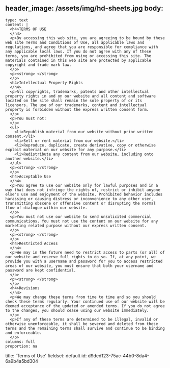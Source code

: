 header_image: /assets/img/hd-sheets.jpg
body:
  -
    type: text
    content: |
      <h4>TERMS OF USE
      </h4>
      <p>By accessing this web site, you are agreeing to be bound by these web site Terms and Conditions of Use, all applicable laws and regulations, and agree that you are responsible for compliance with any applicable local laws. If you do not agree with any of these terms, you are prohibited from using or accessing this site. The materials contained in this web site are protected by applicable copyright and trade mark law.
      </p>
      <p><strong> </strong>
      </p>
      <h4>Intellectual Property Rights
      </h4>
      <p>All copyrights, trademarks, patents and other intellectual property rights in and on our website and all content and software located on the site shall remain the sole property of or its licensors. The use of our trademarks, content and intellectual property is forbidden without the express written consent form.
      </p>
      <p>You must not:
      </p>
      <ul>
      	<li>Republish material from our website without prior written consent.</li>
      	<li>Sell or rent material from our website.</li>
      	<li>Reproduce, duplicate, create derivative, copy or otherwise exploit material on our website for any purpose.</li>
      	<li>Redistribute any content from our website, including onto another website.</li>
      </ul>
      <p><strong> </strong>
      </p>
      <h4>Acceptable Use
      </h4>
      <p>You agree to use our website only for lawful purposes and in a way that does not infringe the rights of, restrict or inhibit anyone else's use and enjoyment of the website. Prohibited behavior includes harassing or causing distress or inconvenience to any other user, transmitting obscene or offensive content or disrupting the normal flow of dialogue within our website.
      </p>
      <p>You must not use our website to send unsolicited commercial communications. You must not use the content on our website for any marketing related purpose without our express written consent.
      </p>
      <p><strong> </strong>
      </p>
      <h4>Restricted Access
      </h4>
      <p>We may in the future need to restrict access to parts (or all) of our website and reserve full rights to do so. If, at any point, we provide you with a username and password for you to access restricted areas of our website, you must ensure that both your username and password are kept confidential.
      </p>
      <p><strong> </strong>
      </p>
      <h4>Revisions
      </h4>
      <p>We may change these terms from time to time and so you should check these terms regularly. Your continued use of our website will be deemed acceptance of the updated or amended terms. If you do not agree to the changes, you should cease using our website immediately.
      </p>
      <p>If any of these terms are determined to be illegal, invalid or otherwise unenforceable, it shall be severed and deleted from these terms and the remaining terms shall survive and continue to be binding and enforceable.
      </p>
    columns: full
    proportion: na
title: 'Terms of Use'
fieldset: default
id: d9ded123-75ac-44b0-8da4-6a9b4a5bd304
